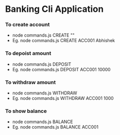 # Banking Cli Application

### To create account 
- node commands.js CREATE "<AccountNumber>" <Name>
- Eg. node commands.js CREATE ACC001 Abhishek

### To depoist amount
- node commands.js DEPOSIT <AccountNumber> <Amount>
- Eg. node commands.js DEPOSIT ACC001 10000

### To withdraw amount
- node commands.js WITHDRAW <AccountNumber> <Amount>
- Eg. node commands.js WITHDRAW ACC001 1000

### To show balance
- node commands.js BALANCE <AccountNumber>
- Eg. node commands.js BALANCE ACC001